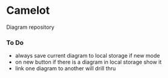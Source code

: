 # Camelot

Diagram repository

### To Do

- always save current diagram to local storage if new mode
- on new button if there is a diagram in local storage show it
- link one diagram to another will drill thru
